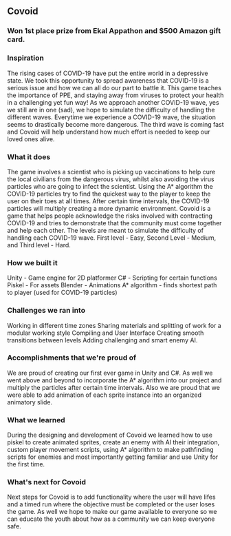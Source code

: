## Covoid

### Won 1st place prize from Ekal Appathon and $500 Amazon gift card.

### Inspiration
The rising cases of COVID-19 have put the entire world in a depressive state. We took this opportunity to spread awareness that COVID-19 is a serious issue and how we can all do our part to battle it. This game teaches the importance of PPE, and staying away from viruses to protect your health in a challenging yet fun way! As we approach another COVID-19 wave, yes we still are in one (sad), we hope to simulate the difficulty of handling the different waves. Everytime we experience a COVID-19 wave, the situation seems to drastically become more dangerous. The third wave is coming fast and Covoid will help understand how much effort is needed to keep our loved ones alive.

### What it does
The game involves a scientist who is picking up vaccinations to help cure the local civilians from the dangerous virus, whilst also avoiding the virus particles who are going to infect the scientist. Using the A* algorithm the COVID-19 particles try to find the quickest way to the player to keep the user on their toes at all times. After certain time intervals, the COVID-19 particles will multiply creating a more dynamic environment. Covoid is a game that helps people acknowledge the risks involved with contracting COVID-19 and tries to demonstrate that the community must come together and help each other. The levels are meant to simulate the difficulty of handling each COVID-19 wave. First level - Easy, Second Level - Medium, and Third level - Hard. 

### How we built it
Unity - Game engine for 2D platformer
C# - Scripting for certain functions
Piskel - For assets
Blender -  Animations
A* algorithm - finds shortest path to player (used for COVID-19 particles)

### Challenges we ran into
Working in different time zones
Sharing materials and splitting of work for a modular working style
Compiling and User Interface
Creating smooth transitions between levels
Adding challenging and smart enemy AI. 

### Accomplishments that we're proud of
We are proud of creating our first ever game in Unity and C#. As well we went above and beyond to incorporate the A* algorithm into our project and multiply the particles after certain time intervals. Also we are proud that we were able to add animation of each sprite instance into an organized animatory slide. 

### What we learned
During the designing and development of Covoid we learned how to use piskel to create animated sprites, create an enemy with AI their integration, custom player movement scripts, using A* algorithm to make pathfinding scripts for enemies and most importantly getting familiar and use Unity for the first time.

### What's next for Covoid
Next steps for Covoid is to add functionality where the user will have lifes and a timed run where the objective must be completed or the user loses the game. As well we hope to make our game available to everyone so we can educate the youth about how as a community we can keep everyone safe.
